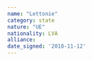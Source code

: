```yaml
---
name: "Lettonie"
category: state
nature: "UE"
nationality: LVA
alliance: 
date_signed: '2018-11-12'
---
```

    